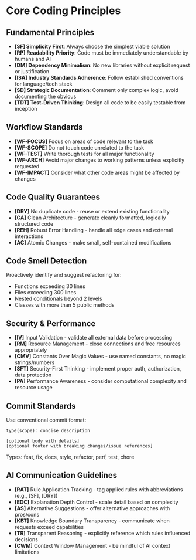 # Core Coding Principles

## Fundamental Principles
- **[SF] Simplicity First**: Always choose the simplest viable solution
- **[RP] Readability Priority**: Code must be immediately understandable by humans and AI
- **[DM] Dependency Minimalism**: No new libraries without explicit request or justification
- **[ISA] Industry Standards Adherence**: Follow established conventions for language/tech stack
- **[SD] Strategic Documentation**: Comment only complex logic, avoid documenting the obvious
- **[TDT] Test-Driven Thinking**: Design all code to be easily testable from inception

## Workflow Standards
- **[WF-FOCUS]** Focus on areas of code relevant to the task
- **[WF-SCOPE]** Do not touch code unrelated to the task
- **[WF-TEST]** Write thorough tests for all major functionality
- **[WF-ARCH]** Avoid major changes to working patterns unless explicitly requested
- **[WF-IMPACT]** Consider what other code areas might be affected by changes

## Code Quality Guarantees
- **[DRY]** No duplicate code - reuse or extend existing functionality
- **[CA]** Clean Architecture - generate cleanly formatted, logically structured code
- **[REH]** Robust Error Handling - handle all edge cases and external interactions
- **[AC]** Atomic Changes - make small, self-contained modifications

## Code Smell Detection
Proactively identify and suggest refactoring for:
- Functions exceeding 30 lines
- Files exceeding 300 lines
- Nested conditionals beyond 2 levels
- Classes with more than 5 public methods

## Security & Performance
- **[IV]** Input Validation - validate all external data before processing
- **[RM]** Resource Management - close connections and free resources appropriately
- **[CMV]** Constants Over Magic Values - use named constants, no magic strings/numbers
- **[SFT]** Security-First Thinking - implement proper auth, authorization, data protection
- **[PA]** Performance Awareness - consider computational complexity and resource usage

## Commit Standards
Use conventional commit format:
```
type(scope): concise description

[optional body with details]
[optional footer with breaking changes/issue references]
```
Types: feat, fix, docs, style, refactor, perf, test, chore

## AI Communication Guidelines
- **[RAT]** Rule Application Tracking - tag applied rules with abbreviations (e.g., [SF], [DRY])
- **[EDC]** Explanation Depth Control - scale detail based on complexity
- **[AS]** Alternative Suggestions - offer alternative approaches with pros/cons
- **[KBT]** Knowledge Boundary Transparency - communicate when requests exceed capabilities
- **[TR]** Transparent Reasoning - explicitly reference which rules influenced decisions
- **[CWM]** Context Window Management - be mindful of AI context limitations